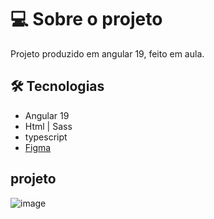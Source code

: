 # 💻 Sobre o projeto

Projeto produzido em angular 19, feito em aula.

## 🛠 Tecnologias

- Angular 19
- Html | Sass
- typescript
- [Figma](https://www.figma.com/design/JbHAcivlz9PqqnWfzoZU8W/Portfolio---LIVE-Angular?node-id=2265-60&t=fHUo6Rz4PaBaJW8T-0)

## projeto

![image](https://github.com/user-attachments/assets/179c4a8b-69b6-458a-b6cc-5d7bcc8c853d)


